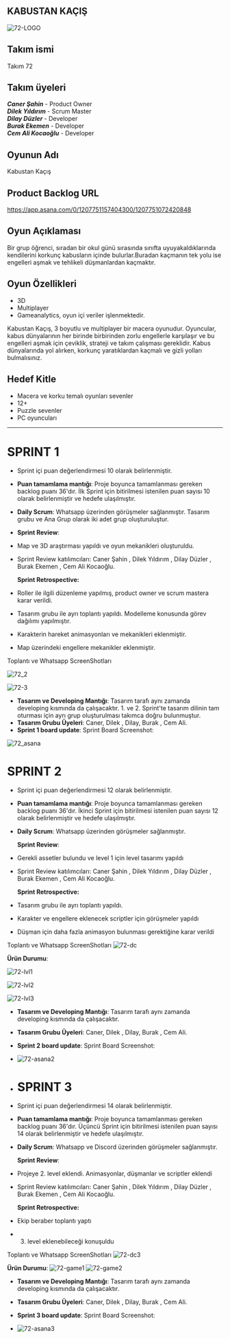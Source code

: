 ## KABUSTAN KAÇIŞ


![72-LOGO](https://github.com/Pancariano/GOUA-Bootcamp/assets/83187104/bf6d89e9-046e-4820-9e27-31e676a6c99b)




## Takım ismi
Takım 72

## Takım üyeleri
***Caner Şahin*** - Product Owner <br />
***Dilek Yıldırım*** - Scrum Master <br />
***Dilay Düzler*** - Developer <br />
***Burak Ekemen*** - Developer <br />
***Cem Ali Kocaoğlu*** - Developer

## Oyunun Adı
Kabustan Kaçış

## Product Backlog URL
https://app.asana.com/0/1207751157404300/1207751072420848

## Oyun Açıklaması
Bir grup öğrenci, sıradan bir okul günü sırasında sınıfta uyuyakaldıklarında kendilerini korkunç kabusların içinde bulurlar.Buradan kaçmanın tek yolu ise engelleri aşmak ve tehlikeli düşmanlardan kaçmaktır.

## Oyun Özellikleri

- 3D
- Multiplayer
- Gameanalytics, oyun içi veriler işlenmektedir.

Kabustan Kaçış, 3 boyutlu ve multiplayer bir macera oyunudur. Oyuncular, kabus dünyalarının her birinde birbirinden zorlu engellerle karşılaşır ve bu engelleri aşmak için 
çeviklik, strateji ve takım çalışması gereklidir. Kabus dünyalarında yol alırken, korkunç yaratıklardan kaçmalı ve gizli yolları bulmalısınız.

## Hedef Kitle
- Macera ve korku temalı oyunları sevenler 
- 12+
- Puzzle sevenler
- PC oyuncuları
---
# **SPRINT 1**

- Sprint içi puan değerlendirmesi 10 olarak belirlenmiştir.
- **Puan tamamlama mantığı**: Proje boyunca tamamlanması gereken backlog puanı 36'dır. İlk Sprint için bitirilmesi istenilen puan sayısı 10 olarak belirlenmiştir ve hedefe ulaşılmıştır.
- **Daily Scrum**: Whatsapp üzerinden görüşmeler sağlanmıştır. Tasarım grubu ve Ana Grup olarak iki adet grup oluşturuluştur.
- 
  **Sprint Review**:
- Map ve 3D araştırması yapıldı ve oyun mekanikleri oluşturuldu.
- Sprint Review katılımcıları: Caner Şahin , Dilek Yıldırım , Dilay Düzler , Burak Ekemen , Cem Ali Kocaoğlu.


  **Sprint Retrospective:**
- Roller ile ilgili düzenleme yapılmış, product owner ve scrum mastera karar verildi.
- Tasarım grubu ile ayrı toplantı yapıldı. Modelleme konusunda görev dağılımı yapılmıştır.
- Karakterin hareket animasyonları ve mekanikleri eklenmiştir.
- Map üzerindeki engellere mekanikler eklenmiştir.

  
Toplantı ve Whatsapp ScreenShotları 

![72_2](https://github.com/Pancariano/GOUA-Bootcamp/assets/83187104/dd22ecd7-819d-4c76-8eaf-3c961c339036)


![72-3](https://github.com/Pancariano/GOUA-Bootcamp/assets/83187104/9454ccc9-7945-466e-9dc5-789104d67458)




 


- **Tasarım ve Developing Mantığı**: Tasarım tarafı aynı zamanda developing kısmında da çalışacaktır. 1. ve 2. Sprint'te tasarım dilinin tam oturması için ayrı grup oluşturulması takımca doğru bulunmuştur.
- **Tasarım Grubu Üyeleri**: Caner, Dilek , Dilay, Burak , Cem Ali.
- **Sprint 1 board update**: Sprint Board Screenshot: 



![72_asana](https://github.com/Pancariano/GOUA-Bootcamp/assets/83187104/17270af7-1757-47b0-8ed9-004849f11210)



# **SPRINT 2**

- Sprint içi puan değerlendirmesi 12 olarak belirlenmiştir.
- **Puan tamamlama mantığı**: Proje boyunca tamamlanması gereken backlog puanı 36'dır. İkinci Sprint için bitirilmesi istenilen puan sayısı 12 olarak belirlenmiştir ve hedefe ulaşılmıştır.
- **Daily Scrum**: Whatsapp üzerinden görüşmeler sağlanmıştır. 
  
  **Sprint Review**:
- Gerekli assetler bulundu ve level 1 için level tasarımı yapıldı
- Sprint Review katılımcıları: Caner Şahin , Dilek Yıldırım , Dilay Düzler , Burak Ekemen , Cem Ali Kocaoğlu.

  **Sprint Retrospective:**
- Tasarım grubu ile ayrı toplantı yapıldı.
- Karakter ve engellere eklenecek scriptler için görüşmeler yapıldı
- Düşman için daha fazla animasyon bulunması gerektiğine karar verildi

  
Toplantı ve Whatsapp ScreenShotları 
![72-dc](https://github.com/Pancariano/GOUA-Bootcamp/blob/be3b63a881e2b53a6a8afa4931779eb214d3c3ea/images/discord%20konu%C5%9Fma.png)

**Ürün Durumu**:

![72-lvl1](https://github.com/Pancariano/GOUA-Bootcamp/blob/979677765f88f873a547a5f559be2cb16c8f2bad/images/level1_1.png)

![72-lvl2](https://github.com/Pancariano/GOUA-Bootcamp/blob/a3adcf33067c483ff82feecf29f0b97927713edb/images/level1_2.png)

![72-lvl3](https://github.com/Pancariano/GOUA-Bootcamp/blob/a3adcf33067c483ff82feecf29f0b97927713edb/images/level1_3.png)

- **Tasarım ve Developing Mantığı**: Tasarım tarafı aynı zamanda developing kısmında da çalışacaktır. 
- **Tasarım Grubu Üyeleri**: Caner, Dilek , Dilay, Burak , Cem Ali.

- **Sprint 2 board update**: Sprint Board Screenshot:
- ![72-asana2](https://github.com/Pancariano/GOUA-Bootcamp/blob/4942018886dc07d91a3544abad7518ad07e05d81/images/asana2.png)

- # **SPRINT 3**

- Sprint içi puan değerlendirmesi 14 olarak belirlenmiştir.
- **Puan tamamlama mantığı**: Proje boyunca tamamlanması gereken backlog puanı 36'dır. Üçüncü Sprint için bitirilmesi istenilen puan sayısı 14 olarak belirlenmiştir ve hedefe ulaşılmıştır.
- **Daily Scrum**: Whatsapp ve Discord üzerinden görüşmeler sağlanmıştır.

   **Sprint Review**:
- Projeye 2. level eklendi. Animasyonlar, düşmanlar ve scriptler eklendi
- Sprint Review katılımcıları: Caner Şahin , Dilek Yıldırım , Dilay Düzler , Burak Ekemen , Cem Ali Kocaoğlu.
  

  **Sprint Retrospective:**
- Ekip beraber toplantı yaptı
- 3. level eklenebileceği konuşuldu

Toplantı ve Whatsapp ScreenShotları
![72-dc3](https://github.com/Pancariano/GOUA-Bootcamp/blob/805bf5020716a67db42d07a3ddfccb552300d29b/images/wpSP3.jpg)

**Ürün Durumu**:
![72-game1](https://github.com/Pancariano/GOUA-Bootcamp/blob/3758b30e592224b9d551f8c323079714cde23c15/images/game1.jpg)
![72-game2](https://github.com/Pancariano/GOUA-Bootcamp/blob/3758b30e592224b9d551f8c323079714cde23c15/images/game2.jpg)

- **Tasarım ve Developing Mantığı**: Tasarım tarafı aynı zamanda developing kısmında da çalışacaktır. 
- **Tasarım Grubu Üyeleri**: Caner, Dilek , Dilay, Burak , Cem Ali.

- **Sprint 3 board update**: Sprint Board Screenshot:
- ![72-asana3](https://github.com/Pancariano/GOUA-Bootcamp/blob/805bf5020716a67db42d07a3ddfccb552300d29b/images/asanaSP3.jpg)
